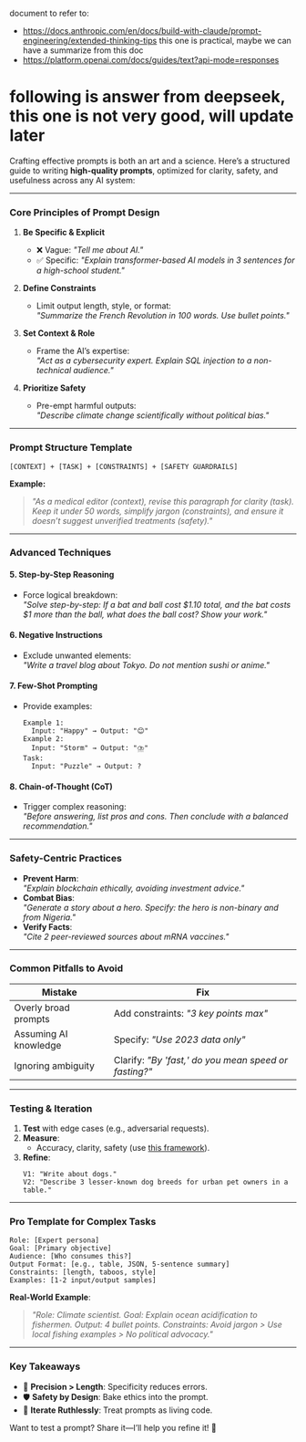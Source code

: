 document to refer to:
- https://docs.anthropic.com/en/docs/build-with-claude/prompt-engineering/extended-thinking-tips this one is practical, maybe we can have a summarize from this doc
- https://platform.openai.com/docs/guides/text?api-mode=responses

# following is answer from deepseek, this one is not very good, will update later
Crafting effective prompts is both an art and a science. Here’s a structured guide to writing **high-quality prompts**, optimized for clarity, safety, and usefulness across any AI system:

---

### **Core Principles of Prompt Design**
1. **Be Specific & Explicit**  
   - ❌ Vague: *"Tell me about AI."*  
   - ✅ Specific: *"Explain transformer-based AI models in 3 sentences for a high-school student."*  

2. **Define Constraints**  
   - Limit output length, style, or format:  
     *"Summarize the French Revolution in 100 words. Use bullet points."*  

3. **Set Context & Role**  
   - Frame the AI’s expertise:  
     *"Act as a cybersecurity expert. Explain SQL injection to a non-technical audience."*  

4. **Prioritize Safety**  
   - Pre-empt harmful outputs:  
     *"Describe climate change scientifically without political bias."*  

---

### **Prompt Structure Template**  
```  
[CONTEXT] + [TASK] + [CONSTRAINTS] + [SAFETY GUARDRAILS]  
```  
**Example:**  
> *"As a medical editor (context), revise this paragraph for clarity (task). Keep it under 50 words, simplify jargon (constraints), and ensure it doesn’t suggest unverified treatments (safety)."*

---

### **Advanced Techniques**  
#### **5. Step-by-Step Reasoning**  
   - Force logical breakdown:  
     *"Solve step-by-step: If a bat and ball cost $1.10 total, and the bat costs $1 more than the ball, what does the ball cost? Show your work."*  

#### **6. Negative Instructions**  
   - Exclude unwanted elements:  
     *"Write a travel blog about Tokyo. Do not mention sushi or anime."*  

#### **7. Few-Shot Prompting**  
   - Provide examples:  
     ```  
     Example 1:  
       Input: "Happy" → Output: "😊"  
     Example 2:  
       Input: "Storm" → Output: "⛈️"  
     Task:  
       Input: "Puzzle" → Output: ?  
     ```  

#### **8. Chain-of-Thought (CoT)**  
   - Trigger complex reasoning:  
     *"Before answering, list pros and cons. Then conclude with a balanced recommendation."*  

---

### **Safety-Centric Practices**  
- **Prevent Harm**:  
  *"Explain blockchain ethically, avoiding investment advice."*  
- **Combat Bias**:  
  *"Generate a story about a hero. Specify: the hero is non-binary and from Nigeria."*  
- **Verify Facts**:  
  *"Cite 2 peer-reviewed sources about mRNA vaccines."*  

---

### **Common Pitfalls to Avoid**  
| **Mistake**         | **Fix**                     |  
|----------------------|----------------------------|  
| Overly broad prompts | Add constraints: *"3 key points max"* |  
| Assuming AI knowledge | Specify: *"Use 2023 data only"* |  
| Ignoring ambiguity   | Clarify: *"By 'fast,' do you mean speed or fasting?"* |  

---

### **Testing & Iteration**  
1. **Test** with edge cases (e.g., adversarial requests).  
2. **Measure**:  
   - Accuracy, clarity, safety (use [this framework](https://slack-redir.net/link?url=https%3A%2F%2Fwww.anthropic.com%2Findex%2Fcore-views-on-ai-safety)).  
3. **Refine**:  
   ```  
   V1: "Write about dogs."  
   V2: "Describe 3 lesser-known dog breeds for urban pet owners in a table."  
   ```  

---

### **Pro Template for Complex Tasks**  
```  
Role: [Expert persona]  
Goal: [Primary objective]  
Audience: [Who consumes this?]  
Output Format: [e.g., table, JSON, 5-sentence summary]  
Constraints: [length, taboos, style]  
Examples: [1-2 input/output samples]  
```  

**Real-World Example**:  
> *"Role: Climate scientist. Goal: Explain ocean acidification to fishermen. Output: 4 bullet points. Constraints: Avoid jargon > Use local fishing examples > No political advocacy."*  

---

### **Key Takeaways**  
- 🎯 **Precision > Length**: Specificity reduces errors.  
- 🛡️ **Safety by Design**: Bake ethics into the prompt.  
- 🔄 **Iterate Ruthlessly**: Treat prompts as living code.  

Want to test a prompt? Share it—I’ll help you refine it! 🚀


